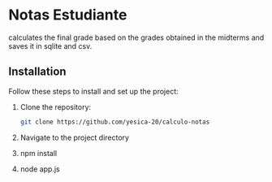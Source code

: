 # Notas Estudiante

calculates the final grade based on the grades obtained in the midterms and saves it in sqlite and csv.

## Installation

Follow these steps to install and set up the project:

1. Clone the repository:
   ```bash
   git clone https://github.com/yesica-20/calculo-notas

2. Navigate to the project  directory

3. npm install

4. node app.js
